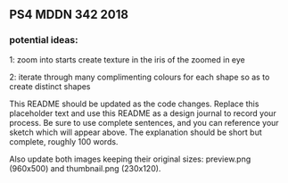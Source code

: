 ## PS4 MDDN 342 2018

### potential ideas:

1: zoom into starts create texture in the iris of the zoomed in eye

2: iterate through many complimenting colours for each shape so as to create distinct shapes


This README should be updated as the code changes. Replace
this placeholder text and use this
README as a design journal to record your process.
Be sure to use complete sentences,
and you can reference your sketch which will appear above.
The explanation should be short but complete, roughly 100 words.

Also update both images keeping their original sizes:
preview.png (960x500) and thumbnail.png (230x120).